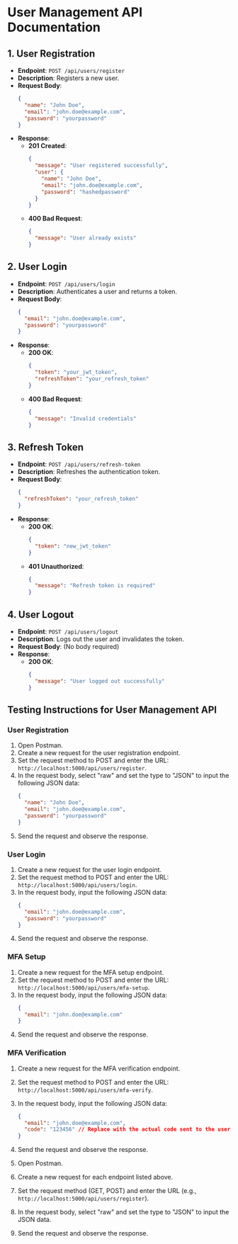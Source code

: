 # User Management API Documentation

## 1. User Registration
- **Endpoint**: `POST /api/users/register`
- **Description**: Registers a new user.
- **Request Body**:
  ```json
  {
    "name": "John Doe",
    "email": "john.doe@example.com",
    "password": "yourpassword"
  }
  ```
- **Response**:
  - **201 Created**: 
    ```json
    {
      "message": "User registered successfully",
      "user": {
        "name": "John Doe",
        "email": "john.doe@example.com",
        "password": "hashedpassword"
      }
    }
    ```
  - **400 Bad Request**: 
    ```json
    {
      "message": "User already exists"
    }
    ```

## 2. User Login
- **Endpoint**: `POST /api/users/login`
- **Description**: Authenticates a user and returns a token.
- **Request Body**:
  ```json
  {
    "email": "john.doe@example.com",
    "password": "yourpassword"
  }
  ```
- **Response**:
  - **200 OK**: 
    ```json
    {
      "token": "your_jwt_token",
      "refreshToken": "your_refresh_token"
    }
    ```
  - **400 Bad Request**: 
    ```json
    {
      "message": "Invalid credentials"
    }
    ```

## 3. Refresh Token
- **Endpoint**: `POST /api/users/refresh-token`
- **Description**: Refreshes the authentication token.
- **Request Body**:
  ```json
  {
    "refreshToken": "your_refresh_token"
  }
  ```
- **Response**:
  - **200 OK**: 
    ```json
    {
      "token": "new_jwt_token"
    }
    ```
  - **401 Unauthorized**: 
    ```json
    {
      "message": "Refresh token is required"
    }
    ```

## 4. User Logout
- **Endpoint**: `POST /api/users/logout`
- **Description**: Logs out the user and invalidates the token.
- **Request Body**: (No body required)
- **Response**:
  - **200 OK**: 
    ```json
    {
      "message": "User logged out successfully"
    }
    ```

## Testing Instructions for User Management API

### User Registration
1. Open Postman.
2. Create a new request for the user registration endpoint.
3. Set the request method to POST and enter the URL: `http://localhost:5000/api/users/register`.
4. In the request body, select "raw" and set the type to "JSON" to input the following JSON data:
   ```json
   {
     "name": "John Doe",
     "email": "john.doe@example.com",
     "password": "yourpassword"
   }
   ```
5. Send the request and observe the response.

### User Login
1. Create a new request for the user login endpoint.
2. Set the request method to POST and enter the URL: `http://localhost:5000/api/users/login`.
3. In the request body, input the following JSON data:
   ```json
   {
     "email": "john.doe@example.com",
     "password": "yourpassword"
   }
   ```
4. Send the request and observe the response.

### MFA Setup
1. Create a new request for the MFA setup endpoint.
2. Set the request method to POST and enter the URL: `http://localhost:5000/api/users/mfa-setup`.
3. In the request body, input the following JSON data:
   ```json
   {
     "email": "john.doe@example.com"
   }
   ```
4. Send the request and observe the response.

### MFA Verification
1. Create a new request for the MFA verification endpoint.
2. Set the request method to POST and enter the URL: `http://localhost:5000/api/users/mfa-verify`.
3. In the request body, input the following JSON data:
   ```json
   {
     "email": "john.doe@example.com",
     "code": "123456" // Replace with the actual code sent to the user
   }
   ```
4. Send the request and observe the response.

1. Open Postman.
2. Create a new request for each endpoint listed above.
3. Set the request method (GET, POST) and enter the URL (e.g., `http://localhost:5000/api/users/register`).
4. In the request body, select "raw" and set the type to "JSON" to input the JSON data.
5. Send the request and observe the response.

